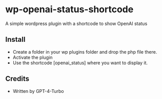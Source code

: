 # wp-openai-status-shortcode
A simple wordpress plugin with a shortcode to show OpenAI status

## Install
- Create a folder in your wp plugins folder and drop the php file there.
- Activate the plugin
- Use the shortcode [openai_status] where you want to display it.

## Credits
- Written by GPT-4-Turbo
